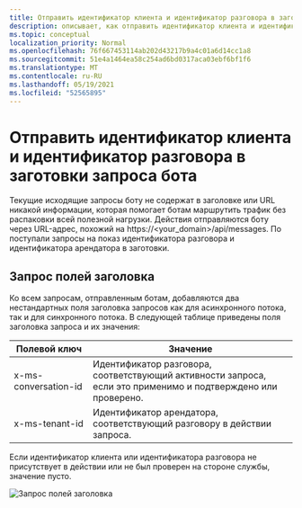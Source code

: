 ```yaml
---
title: Отправить идентификатор клиента и идентификатор разговора в заготовки запроса бота
description: описывает, как отправить идентификатор клиента и идентификатор разговора на заготовки запроса бота.
ms.topic: conceptual
localization_priority: Normal
ms.openlocfilehash: 76f667453114ab202d43217b9a4c01a6d14cc1a8
ms.sourcegitcommit: 51e4a1464ea58c254ad6bd0317aca03ebf6bf1f6
ms.translationtype: MT
ms.contentlocale: ru-RU
ms.lasthandoff: 05/19/2021
ms.locfileid: "52565895"
---
```

# <a name="send-tenant-id-and-conversation-id-to-the-request-headers-of-the-bot"></a>Отправить идентификатор клиента и идентификатор разговора в заготовки запроса бота

Текущие исходящие запросы боту не содержат в заголовке или URL никакой информации, которая помогает ботам маршрутить трафик без распаковки всей полезной нагрузки. Действия отправляются боту через URL-адрес, похожий на https://<your_domain>/api/messages. По поступали запросы на показ идентификатора разговора и идентификатора арендатора в заготовки.

## <a name="request-header-fields"></a>Запрос полей заголовка

Ко всем запросам, отправленным ботам, добавляются два нестандартных поля заголовка запросов как для асинхронного потока, так и для синхронного потока. В следующей таблице приведены поля заголовка запроса и их значения:

| Полевой ключ | Значение |
|----------------|-----------------|
| x-ms-conversation-id | Идентификатор разговора, соответствующий активности запроса, если это применимо и подтверждено или проверено. |
| x-ms-tenant-id | Идентификатор арендатора, соответствующий разговору в действии запроса. |

Если идентификатор клиента или идентификатора разговора не присутствует в действии или не был проверен на стороне службы, значение пусто.

![Запрос полей заголовка](~/assets/images/bots/requestheaderfields.png)

